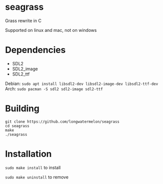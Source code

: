 # seagrass
Grass rewrite in C

Supported on linux and mac, not on windows

# Dependencies
* SDL2
* SDL2_image
* SDL2_ttf

Debian: `sudo apt install libsdl2-dev libsdl2-image-dev libsdl2-ttf-dev`
Arch: `sudo pacman -S sdl2 sdl2-image sdl2-ttf`

# Building
```
git clone https://github.com/longwatermelon/seagrass
cd seagrass
make
./seagrass
```

# Installation

`sudo make install` to install

`sudo make uninstall` to remove

